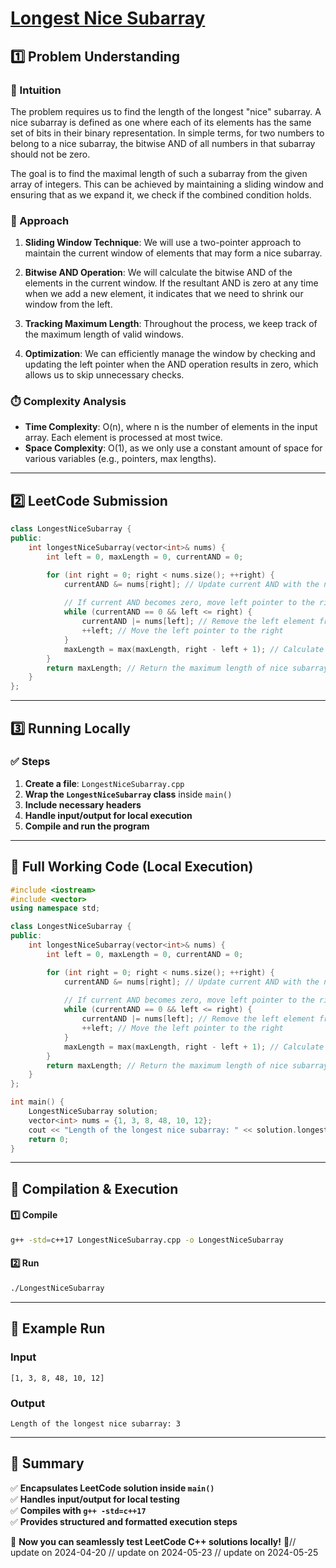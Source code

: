 # **[Longest Nice Subarray](https://leetcode.com/problems/longest-nice-subarray/description/)**  

## **1️⃣ Problem Understanding**  
### **📌 Intuition**  
The problem requires us to find the length of the longest "nice" subarray. A nice subarray is defined as one where each of its elements has the same set of bits in their binary representation. In simple terms, for two numbers to belong to a nice subarray, the bitwise AND of all numbers in that subarray should not be zero.

The goal is to find the maximal length of such a subarray from the given array of integers. This can be achieved by maintaining a sliding window and ensuring that as we expand it, we check if the combined condition holds.

### **🚀 Approach**  
1. **Sliding Window Technique**: We will use a two-pointer approach to maintain the current window of elements that may form a nice subarray.
  
2. **Bitwise AND Operation**: We will calculate the bitwise AND of the elements in the current window. If the resultant AND is zero at any time when we add a new element, it indicates that we need to shrink our window from the left.
  
3. **Tracking Maximum Length**: Throughout the process, we keep track of the maximum length of valid windows. 

4. **Optimization**: We can efficiently manage the window by checking and updating the left pointer when the AND operation results in zero, which allows us to skip unnecessary checks.

### **⏱️ Complexity Analysis**  
- **Time Complexity**: O(n), where n is the number of elements in the input array. Each element is processed at most twice.
- **Space Complexity**: O(1), as we only use a constant amount of space for various variables (e.g., pointers, max lengths).

---  

## **2️⃣ LeetCode Submission**  
```cpp
class LongestNiceSubarray {
public:
    int longestNiceSubarray(vector<int>& nums) {
        int left = 0, maxLength = 0, currentAND = 0;

        for (int right = 0; right < nums.size(); ++right) {
            currentAND &= nums[right]; // Update current AND with the new element
            
            // If current AND becomes zero, move left pointer to the right
            while (currentAND == 0 && left <= right) {
                currentAND |= nums[left]; // Remove the left element from the AND
                ++left; // Move the left pointer to the right
            }
            maxLength = max(maxLength, right - left + 1); // Calculate max length
        }
        return maxLength; // Return the maximum length of nice subarray
    }
};  
```  

---  

## **3️⃣ Running Locally**  
### **✅ Steps**  
1. **Create a file**: `LongestNiceSubarray.cpp`  
2. **Wrap the `LongestNiceSubarray` class** inside `main()`  
3. **Include necessary headers**  
4. **Handle input/output for local execution**  
5. **Compile and run the program**  

---  

## **📝 Full Working Code (Local Execution)**  
```cpp
#include <iostream>
#include <vector>
using namespace std;

class LongestNiceSubarray {
public:
    int longestNiceSubarray(vector<int>& nums) {
        int left = 0, maxLength = 0, currentAND = 0;

        for (int right = 0; right < nums.size(); ++right) {
            currentAND &= nums[right]; // Update current AND with the new element
            
            // If current AND becomes zero, move left pointer to the right
            while (currentAND == 0 && left <= right) {
                currentAND |= nums[left]; // Remove the left element from the AND
                ++left; // Move the left pointer to the right
            }
            maxLength = max(maxLength, right - left + 1); // Calculate max length
        }
        return maxLength; // Return the maximum length of nice subarray
    }
};

int main() {
    LongestNiceSubarray solution;
    vector<int> nums = {1, 3, 8, 48, 10, 12};
    cout << "Length of the longest nice subarray: " << solution.longestNiceSubarray(nums) << endl;
    return 0;
}
```  

---  

## **🔧 Compilation & Execution**  
#### **1️⃣ Compile**  
```bash
g++ -std=c++17 LongestNiceSubarray.cpp -o LongestNiceSubarray
```  

#### **2️⃣ Run**  
```bash
./LongestNiceSubarray
```  

---  

## **🎯 Example Run**  
### **Input**  
```
[1, 3, 8, 48, 10, 12]
```  
### **Output**  
```
Length of the longest nice subarray: 3
```  

---  

## **📌 Summary**  
✅ **Encapsulates LeetCode solution inside `main()`**  
✅ **Handles input/output for local testing**  
✅ **Compiles with `g++ -std=c++17`**  
✅ **Provides structured and formatted execution steps**  

🚀 **Now you can seamlessly test LeetCode C++ solutions locally!** 🚀// update on 2024-04-20
// update on 2024-05-23
// update on 2024-05-25
